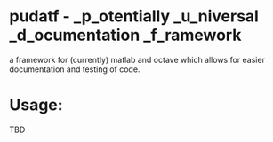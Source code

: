 # pudatf - _p_otentially _u_niversal _d_ocumentation _f_ramework

a framework for (currently) matlab and octave which allows for easier documentation and testing of code.

# Usage: 
TBD